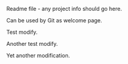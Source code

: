 Readme file - any project info should go here.

Can be used by Git as welcome page.

Test modify.

Another test modify.

Yet another modification.